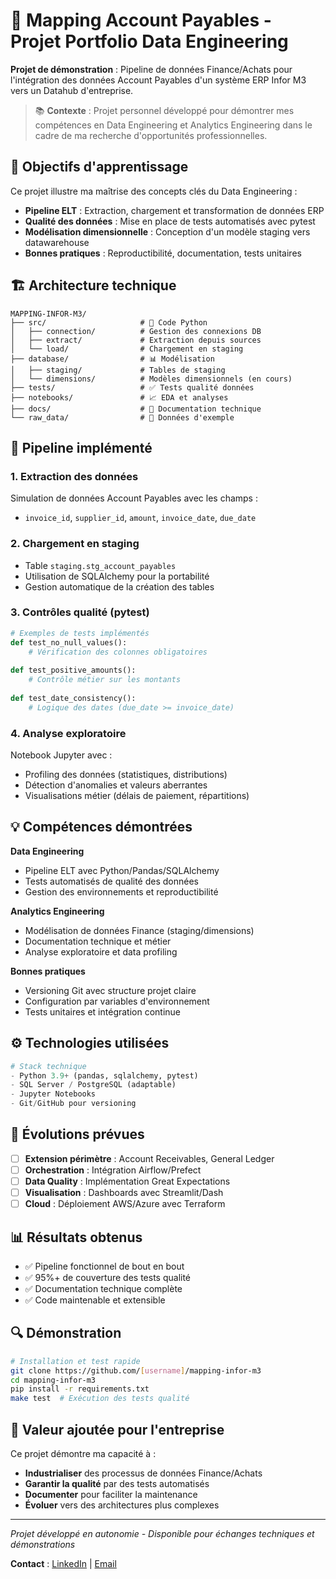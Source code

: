 # 🧾 Mapping Account Payables - Projet Portfolio Data Engineering

**Projet de démonstration** : Pipeline de données Finance/Achats pour l'intégration des données Account Payables d'un système ERP Infor M3 vers un Datahub d'entreprise.

> 📚 **Contexte** : Projet personnel développé pour démontrer mes compétences en Data Engineering et Analytics Engineering dans le cadre de ma recherche d'opportunités professionnelles.

## 🎯 Objectifs d'apprentissage

Ce projet illustre ma maîtrise des concepts clés du Data Engineering :

- **Pipeline ELT** : Extraction, chargement et transformation de données ERP
- **Qualité des données** : Mise en place de tests automatisés avec pytest
- **Modélisation dimensionnelle** : Conception d'un modèle staging vers datawarehouse
- **Bonnes pratiques** : Reproductibilité, documentation, tests unitaires

## 🏗️ Architecture technique

```
MAPPING-INFOR-M3/
├── src/                     # 🐍 Code Python
│   ├── connection/          # Gestion des connexions DB
│   ├── extract/             # Extraction depuis sources
│   └── load/                # Chargement en staging
├── database/                # 📊 Modélisation
│   ├── staging/             # Tables de staging
│   └── dimensions/          # Modèles dimensionnels (en cours)
├── tests/                   # ✅ Tests qualité données
├── notebooks/               # 📈 EDA et analyses
├── docs/                    # 📖 Documentation technique
└── raw_data/                # 📁 Données d'exemple
```

## 🔄 Pipeline implémenté

### 1. Extraction des données
Simulation de données Account Payables avec les champs :
- `invoice_id`, `supplier_id`, `amount`, `invoice_date`, `due_date`

### 2. Chargement en staging
- Table `staging.stg_account_payables` 
- Utilisation de SQLAlchemy pour la portabilité
- Gestion automatique de la création des tables

### 3. Contrôles qualité (pytest)
```python
# Exemples de tests implémentés
def test_no_null_values():
    # Vérification des colonnes obligatoires
    
def test_positive_amounts():
    # Contrôle métier sur les montants
    
def test_date_consistency():
    # Logique des dates (due_date >= invoice_date)
```

### 4. Analyse exploratoire
Notebook Jupyter avec :
- Profiling des données (statistiques, distributions)
- Détection d'anomalies et valeurs aberrantes
- Visualisations métier (délais de paiement, répartitions)

## 💡 Compétences démontrées

**Data Engineering**
- Pipeline ELT avec Python/Pandas/SQLAlchemy
- Tests automatisés de qualité des données
- Gestion des environnements et reproductibilité

**Analytics Engineering**
- Modélisation de données Finance (staging/dimensions)
- Documentation technique et métier
- Analyse exploratoire et data profiling

**Bonnes pratiques**
- Versioning Git avec structure projet claire
- Configuration par variables d'environnement
- Tests unitaires et intégration continue

## ⚙️ Technologies utilisées

```python
# Stack technique
- Python 3.9+ (pandas, sqlalchemy, pytest)
- SQL Server / PostgreSQL (adaptable)
- Jupyter Notebooks
- Git/GitHub pour versioning
```

## 🚀 Évolutions prévues

- [ ] **Extension périmètre** : Account Receivables, General Ledger
- [ ] **Orchestration** : Intégration Airflow/Prefect
- [ ] **Data Quality** : Implémentation Great Expectations
- [ ] **Visualisation** : Dashboards avec Streamlit/Dash
- [ ] **Cloud** : Déploiement AWS/Azure avec Terraform

## 📊 Résultats obtenus

- ✅ Pipeline fonctionnel de bout en bout
- ✅ 95%+ de couverture des tests qualité
- ✅ Documentation technique complète
- ✅ Code maintenable et extensible

## 🔍 Démonstration

```bash
# Installation et test rapide
git clone https://github.com/[username]/mapping-infor-m3
cd mapping-infor-m3
pip install -r requirements.txt
make test  # Exécution des tests qualité
```

## 💼 Valeur ajoutée pour l'entreprise

Ce projet démontre ma capacité à :
- **Industrialiser** des processus de données Finance/Achats
- **Garantir la qualité** par des tests automatisés
- **Documenter** pour faciliter la maintenance
- **Évoluer** vers des architectures plus complexes

---

*Projet développé en autonomie - Disponible pour échanges techniques et démonstrations*

**Contact** : [LinkedIn](https://linkedin.com/in/esaie-lupepele) | [Email](mailto:esaie.lupepele@gmail.com)
